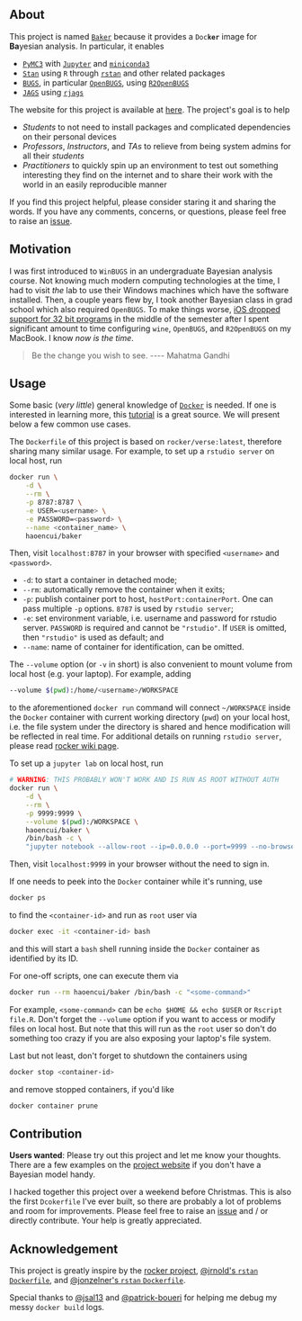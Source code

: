 ## About

This project is named [`Baker`](https://haoen-cui.github.io/baker-bayesian-analysis-in-docker) because it provides a `Doc`**`ker`** image for **Ba**yesian analysis. In particular, it enables  

- [`PyMC3`](https://docs.pymc.io/) with [`Jupyter`](https://jupyterlab.readthedocs.io/en/stable/) and [`miniconda3`](https://docs.conda.io/en/latest/miniconda.html) 
- [`Stan`](https://mc-stan.org/) using `R` through [`rstan`](https://cran.r-project.org/web/packages/rstan/index.html) and other related packages 
- [`BUGS`](https://www.mrc-bsu.cam.ac.uk/software/bugs/), in particular [`OpenBUGS`](http://www.openbugs.net/w/FrontPage), using [`R2OpenBUGS`](https://cran.r-project.org/web/packages/R2OpenBUGS/index.html)
- [`JAGS`](http://mcmc-jags.sourceforge.net/) using [`rjags`](https://cran.r-project.org/web/packages/rjags/index.html)

The website for this project is available at [here](https://haoen-cui.github.io/baker-bayesian-analysis-in-docker). The project's goal is to help 

- *Students* to not need to install packages and complicated dependencies on their personal devices 
- *Professors*, *Instructors*, and *TAs* to relieve from being system admins for all their *students*
- *Practitioners* to quickly spin up an environment to test out something interesting they find on the internet and to share their work with the world in an easily reproducible manner  

If you find this project helpful, please consider staring it and sharing the words. If you have any comments, concerns, or questions, please feel free to raise an [issue](https://github.com/Haoen-Cui/baker-bayesian-analysis-in-docker/issues). 


## Motivation 

I was first introduced to `WinBUGS` in an undergraduate Bayesian analysis course. Not knowing much modern computing technologies at the time, I had to visit *the* lab to use their Windows machines which have the software installed. Then, a couple years flew by, I took another Bayesian class in grad school which also required `OpenBUGS`. To make things worse, [iOS dropped support for 32 bit programs](https://developer.apple.com/documentation/uikit/app_and_environment/updating_your_app_from_32-bit_to_64-bit_architecture) in the middle of the semester after I spent significant amount to time configuring `wine`, `OpenBUGS`, and `R2OpenBUGS` on my MacBook. I know *now is the time*.

> Be the change you wish to see. ---- Mahatma Gandhi 


## Usage 

Some basic (*very little*) general knowledge of [`Docker`](https://docs.docker.com/) is needed. If one is interested in learning more, this [tutorial](https://docker-curriculum.com/) is a great source. We will present below a few common use cases. 

The `Dockerfile` of this project is based on `rocker/verse:latest`, therefore sharing many similar usage. For example, to set up a `rstudio server` on local host, run 
```bash
docker run \
    -d \
    --rm \
    -p 8787:8787 \
    -e USER=<username> \
    -e PASSWORD=<password> \
    --name <container_name> \
    haoencui/baker
```
Then, visit `localhost:8787` in your browser with specified `<username>` and `<password>`. 

- `-d`: to start a container in detached mode; 
- `--rm`: automatically remove the container when it exits; 
- `-p`: publish container port to host, `hostPort:containerPort`. One can pass multiple `-p` options. `8787` is used by `rstudio server`; 
- `-e`: set environment variable, i.e. username and password for rstudio server. `PASSWORD` is required and cannot be `"rstudio"`. If `USER` is omitted, then `"rstudio"` is used as default; and 
- `--name`: name of container for identification, can be omitted. 

The `--volume` option (or `-v` in short) is also convenient to mount volume from local host (e.g. your laptop). For example, adding 
```bash
--volume $(pwd):/home/<username>/WORKSPACE
```
to the aforementioned `docker run` command will connect `~/WORKSPACE` inside the `Docker` container with current working directory (`pwd`) on your local host, i.e. the file system under the directory is shared and hence modification will be reflected in real time. For additional details on running `rstudio server`, please read [rocker wiki page](https://github.com/rocker-org/rocker/wiki/Using-the-RStudio-image). 

To set up a `jupyter lab` on local host, run 
```bash
# WARNING: THIS PROBABLY WON'T WORK AND IS RUN AS ROOT WITHOUT AUTH
docker run \
    -d \
    --rm \
    -p 9999:9999 \
    --volume $(pwd):/WORKSPACE \
    haoencui/baker \
    /bin/bash -c \
    "jupyter notebook --allow-root --ip=0.0.0.0 --port=9999 --no-browser --NotebookApp.token='' --NotebookApp.password=''"
```
Then, visit `localhost:9999` in your browser without the need to sign in. 

If one needs to peek into the `Docker` container while it's running, use 
```bash
docker ps
```
to find the `<container-id>` and run as `root` user via 
```bash
docker exec -it <container-id> bash
```
and this will start a `bash` shell running inside the `Docker` container as identified by its ID. 

For one-off scripts, one can execute them via 
```bash
docker run --rm haoencui/baker /bin/bash -c "<some-command>"
```
For example, `<some-command>` can be `echo $HOME && echo $USER` or `Rscript file.R`. Don't forget the `--volume` option if you want to access or modify files on local host. But note that this will run as the `root` user so don't do something too crazy if you are also exposing your laptop's file system. 

Last but not least, don't forget to shutdown the containers using 
```bash
docker stop <container-id> 
```
and remove stopped containers, if you'd like
```bash
docker container prune	
```


## Contribution 

**Users wanted**: Please try out this project and let me know your thoughts. There are a few examples on the [project website](https://haoen-cui.github.io/baker-bayesian-analysis-in-docker) if you don't have a Bayesian model handy. 

I hacked together this project over a weekend before Christmas. This is also the first `Dcokerfile` I've ever built, so there are probably a lot of problems and room for improvements. Please feel free to raise an [issue](https://github.com/Haoen-Cui/baker-bayesian-analysis-in-docker/issues) and / or directly contribute. Your help is greatly appreciated. 


## Acknowledgement 

This project is greatly inspire by the [rocker project](https://www.rocker-project.org/), [@jrnold's `rstan` `Dockerfile`](https://hub.docker.com/r/jrnold/rstan/dockerfile), and [@jonzelner's `rstan` `Dockerfile`](https://hub.docker.com/r/jonzelner/rstan/dockerfile). 

Special thanks to [@jsal13](https://github.com/jsal13) and [@patrick-boueri](https://github.com/patrick-boueri) for helping me debug my messy `docker build` logs. 
